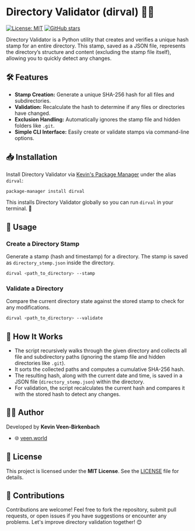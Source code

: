# Directory Validator (dirval) 📂✅

[![License: MIT](https://img.shields.io/badge/License-MIT-yellow.svg)](LICENSE) [![GitHub stars](https://img.shields.io/github/stars/kevinveenbirkenbach/directory-validator.svg?style=social)](https://github.com/kevinveenbirkenbach/directory-validator/stargazers)

Directory Validator is a Python utility that creates and verifies a unique hash stamp for an entire directory. This stamp, saved as a JSON file, represents the directory’s structure and content (excluding the stamp file itself), allowing you to quickly detect any changes.

## 🛠 Features

- **Stamp Creation:** Generate a unique SHA-256 hash for all files and subdirectories.
- **Validation:** Recalculate the hash to determine if any files or directories have changed.
- **Exclusion Handling:** Automatically ignores the stamp file and hidden folders like `.git`.
- **Simple CLI Interface:** Easily create or validate stamps via command-line options.

## 📥 Installation

Install Directory Validator via [Kevin's Package Manager](https://github.com/kevinveenbirkenbach/package-manager) under the alias `dirval`:

```bash
package-manager install dirval
```

This installs Directory Validator globally so you can run `dirval` in your terminal. 🚀

## 🚀 Usage

### Create a Directory Stamp

Generate a stamp (hash and timestamp) for a directory. The stamp is saved as `directory_stemp.json` inside the directory.

```bash
dirval <path_to_directory> --stamp
```

### Validate a Directory

Compare the current directory state against the stored stamp to check for any modifications.

```bash
dirval <path_to_directory> --validate
```

## 📖 How It Works

- The script recursively walks through the given directory and collects all file and subdirectory paths (ignoring the stamp file and hidden directories like `.git`).
- It sorts the collected paths and computes a cumulative SHA-256 hash.
- The resulting hash, along with the current date and time, is saved in a JSON file (`directory_stemp.json`) within the directory.
- For validation, the script recalculates the current hash and compares it with the stored hash to detect any changes.

## 🧑‍💻 Author

Developed by **Kevin Veen-Birkenbach**  
- 🌐 [veen.world](https://www.veen.world)

## 📜 License

This project is licensed under the **MIT License**. See the [LICENSE](LICENSE) file for details.

## 🤝 Contributions

Contributions are welcome! Feel free to fork the repository, submit pull requests, or open issues if you have suggestions or encounter any problems. Let's improve directory validation together! 😊
